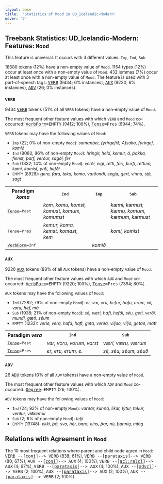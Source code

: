 ```yaml
---
layout: base
title:  'Statistics of Mood in UD_Icelandic-Modern'
udver: '2'
---
```


## Treebank Statistics: UD_Icelandic-Modern: Features: `Mood`

This feature is universal.
It occurs with 3 different values: `Imp`, `Ind`, `Sub`.

18680 tokens (12%) have a non-empty value of `Mood`.
1154 types (12%) occur at least once with a non-empty value of `Mood`.
432 lemmas (7%) occur at least once with a non-empty value of `Mood`.
The feature is used with 3 part-of-speech tags: <tt><a href="is_modern-pos-VERB.html">VERB</a></tt> (9434; 6% instances), <tt><a href="is_modern-pos-AUX.html">AUX</a></tt> (9220; 6% instances), <tt><a href="is_modern-pos-ADV.html">ADV</a></tt> (26; 0% instances).

### `VERB`

9434 <tt><a href="is_modern-pos-VERB.html">VERB</a></tt> tokens (51% of all `VERB` tokens) have a non-empty value of `Mood`.

The most frequent other feature values with which `VERB` and `Mood` co-occurred: <tt><a href="is_modern-feat-VerbForm.html">VerbForm</a></tt><tt>=EMPTY</tt> (9412; 100%), <tt><a href="is_modern-feat-Tense.html">Tense</a></tt><tt>=Pres</tt> (6944; 74%).

`VERB` tokens may have the following values of `Mood`:

* `Imp` (22; 0% of non-empty `Mood`): <em>samanber, fyrirgefið, Afsaka, fyrirgef, komið</em>
* `Ind` (8080; 86% of non-empty `Mood`): <em>hringir, held, kemur, á, þakka, finnst, þarf, verður, sagði, fer</em>
* `Sub` (1332; 14% of non-empty `Mood`): <em>verði, eigi, ætti, fari, þurfi, ættum, komi, komist, yrði, hefði</em>
* `EMPTY` (8928): <em>gera, fara, taka, koma, varðandi, segja, gert, vinna, sjá, sagt</em>

<table>
  <tr><th>Paradigm <i>koma</i></th><th><tt>Ind</tt></th><th><tt>Imp</tt></th><th><tt>Sub</tt></th></tr>
  <tr><td><tt><tt><a href="is_modern-feat-Tense.html">Tense</a></tt><tt>=Past</tt></tt></td><td><em>kom, komu, komst, komust, komum, komumst</em></td><td></td><td><em>kæmi, kæmist, kæmu, komum, kæmum, kæmust</em></td></tr>
  <tr><td><tt><tt><a href="is_modern-feat-Tense.html">Tense</a></tt><tt>=Pres</tt></tt></td><td><em>kemur, koma, kemst, komast, kem</em></td><td></td><td><em>komi, komist</em></td></tr>
  <tr><td><tt><tt><a href="is_modern-feat-VerbForm.html">VerbForm</a></tt><tt>=Inf</tt></tt></td><td></td><td><em>komið</em></td><td></td></tr>
</table>

### `AUX`

9220 <tt><a href="is_modern-pos-AUX.html">AUX</a></tt> tokens (88% of all `AUX` tokens) have a non-empty value of `Mood`.

The most frequent other feature values with which `AUX` and `Mood` co-occurred: <tt><a href="is_modern-feat-VerbForm.html">VerbForm</a></tt><tt>=EMPTY</tt> (9220; 100%), <tt><a href="is_modern-feat-Tense.html">Tense</a></tt><tt>=Pres</tt> (7394; 80%).

`AUX` tokens may have the following values of `Mood`:

* `Ind` (7282; 79% of non-empty `Mood`): <em>er, var, eru, hefur, hafa, erum, vil, voru, hef, má</em>
* `Sub` (1938; 21% of non-empty `Mood`): <em>sé, væri, hafi, hefði, séu, geti, verði, mundi, gæti, séum</em>
* `EMPTY` (1232): <em>verið, vera, hafa, haft, geta, verða, viljað, vilja, getað, mátt</em>

<table>
  <tr><th>Paradigm <i>vera</i></th><th><tt>Ind</tt></th><th><tt>Sub</tt></th></tr>
  <tr><td><tt><tt><a href="is_modern-feat-Tense.html">Tense</a></tt><tt>=Past</tt></tt></td><td><em>var, voru, vorum, varst</em></td><td><em>væri, væru, værum</em></td></tr>
  <tr><td><tt><tt><a href="is_modern-feat-Tense.html">Tense</a></tt><tt>=Pres</tt></tt></td><td><em>er, eru, erum, e.</em></td><td><em>sé, séu, séum, séuð</em></td></tr>
</table>

### `ADV`

26 <tt><a href="is_modern-pos-ADV.html">ADV</a></tt> tokens (0% of all `ADV` tokens) have a non-empty value of `Mood`.

The most frequent other feature values with which `ADV` and `Mood` co-occurred: <tt><a href="is_modern-feat-Degree.html">Degree</a></tt><tt>=EMPTY</tt> (26; 100%).

`ADV` tokens may have the following values of `Mood`:

* `Ind` (24; 92% of non-empty `Mood`): <em>varðar, kunna, líkar, lýtur, tekur, verður, viðkemur</em>
* `Sub` (2; 8% of non-empty `Mood`): <em>telji</em>
* `EMPTY` (13748): <em>ekki, þá, svo, hér, bara, eins, þar, nú, þannig, mjög</em>

## Relations with Agreement in `Mood`

The 10 most frequent relations where parent and child node agree in `Mood`:
<tt>VERB --[<tt><a href="is_modern-dep-conj.html">conj</a></tt>]--> VERB</tt> (838; 61%),
<tt>VERB --[<tt><a href="is_modern-dep-parataxis.html">parataxis</a></tt>]--> VERB</tt> (80; 67%),
<tt>AUX --[<tt><a href="is_modern-dep-conj.html">conj</a></tt>]--> AUX</tt> (4; 100%),
<tt>VERB --[<tt><a href="is_modern-dep-acl-relcl.html">acl:relcl</a></tt>]--> AUX</tt> (4; 67%),
<tt>VERB --[<tt><a href="is_modern-dep-parataxis.html">parataxis</a></tt>]--> AUX</tt> (4; 100%),
<tt>AUX --[<tt><a href="is_modern-dep-advcl.html">advcl</a></tt>]--> VERB</tt> (2; 100%),
<tt>AUX --[<tt><a href="is_modern-dep-parataxis.html">parataxis</a></tt>]--> AUX</tt> (2; 100%),
<tt>AUX --[<tt><a href="is_modern-dep-parataxis.html">parataxis</a></tt>]--> VERB</tt> (2; 100%).

